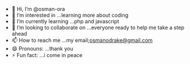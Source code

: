 - 👋 Hi, I’m @osman-ora
- 👀 I’m interested in ...learning more about coding 
- 🌱 I’m currently learning ...php and javascript
- 💞️ I’m looking to collaborate on ...everyone ready to help me take a step ahead
- 📫 How to reach me ...my email;osmanodrake@gmail.com
- 😄 Pronouns: ...thank you
- ⚡ Fun fact: ...i come in peace

<!---
osman-ora/osman-ora is a ✨ special ✨ repository because its `README.md` (this file) appears on your GitHub profile.
You can click the Preview link to take a look at your changes.
--->
